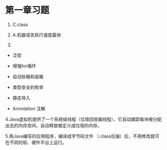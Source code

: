 # 第一章习题

1. C.class

2. A.机器语言执行速度最快

3. 
- 泛型

- 增强for循环

- 自动拆箱和装箱

- 类型安全的枚举

- 静态导入

- Annotation 注解

4.Java虚拟机提供了一个系统级线程（垃圾回收器线程），它自动跟踪每块被分配出去的内存空间，自动释放被定义成垃圾的内存。

5.用Java编写的应用程序，编译成字节码文件
（.class后缀）后，不用修改就可在不同的软、硬件平台上运行。